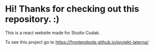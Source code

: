 # Hi! Thanks for checking out this repository. :)

This is a react website made for Studio Cudak.

To see this project go to https://frontendpole.github.io/projekt-laterna/
